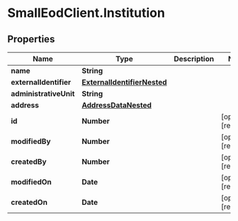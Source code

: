 # SmallEodClient.Institution

## Properties

Name | Type | Description | Notes
------------ | ------------- | ------------- | -------------
**name** | **String** |  | 
**externalIdentifier** | [**ExternalIdentifierNested**](ExternalIdentifierNested.md) |  | 
**administrativeUnit** | **String** |  | 
**address** | [**AddressDataNested**](AddressDataNested.md) |  | 
**id** | **Number** |  | [optional] [readonly] 
**modifiedBy** | **Number** |  | [optional] [readonly] 
**createdBy** | **Number** |  | [optional] [readonly] 
**modifiedOn** | **Date** |  | [optional] [readonly] 
**createdOn** | **Date** |  | [optional] [readonly] 


